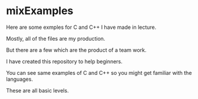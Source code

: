 # mixExamples
Here are some exmples for C and C++ I have made in lecture.

Mostly, all of the files are my production.

But there are a few which are the product of a team work.

I have created this repository to help beginners.

You can see same examples of C and C++ so you might get familiar with the languages.

These are all basic levels.
